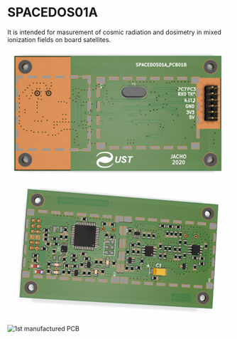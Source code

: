 # SPACEDOS01A
It is intended for masurement of cosmic radiation and dosimetry in mixed ionization fields on board satellites. 

![Top view on SPACEDOS01A_PCB01B](/doc/img/SPACEDOS01A_PCB01B_top_big.png)
![Bot view on SPACEDOS01A_PCB01B](/doc/img/SPACEDOS01A_PCB01B_bot_big.png)

![1st manufactured PCB](1stPCB.jpg "PCB")




